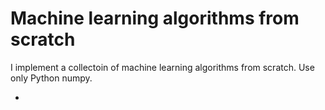 # Machine learning algorithms from scratch
I implement a collectoin of machine learning algorithms from scratch. Use only Python numpy.

- 
